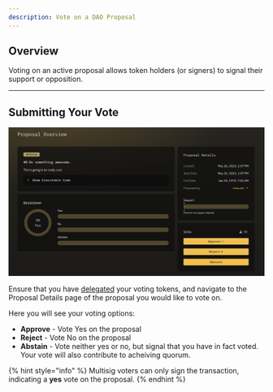 ```yaml
---
description: Vote on a DAO Proposal
---
```


## Overview

Voting on an active proposal allows token holders (or signers) to signal their support or opposition.

---

## Submitting Your Vote

![](../.gitbook/assets/vote.png)

Ensure that you have [delegated](../proposals/delegate.md) your voting tokens, and navigate to the Proposal Details page of the proposal you would like to vote on.

Here you will see your voting options:

- **Approve** - Vote Yes on the proposal
- **Reject** - Vote No on the proposal
- **Abstain** - Vote neither yes or no, but signal that you have in fact voted. Your vote will also contribute to acheiving quorum.

{% hint style="info" %}
Multisig voters can only sign the transaction, indicating a **yes** vote on the proposal.
{% endhint %}